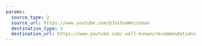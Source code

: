 ```yaml
---
params:
  source_type: 2
  source_url: https://www.youtube.com/@JoshuaWeissman
  destination_type: 3
  destination_url: https://www.youtube.com/.well-known/recommendations.opml
---
```


